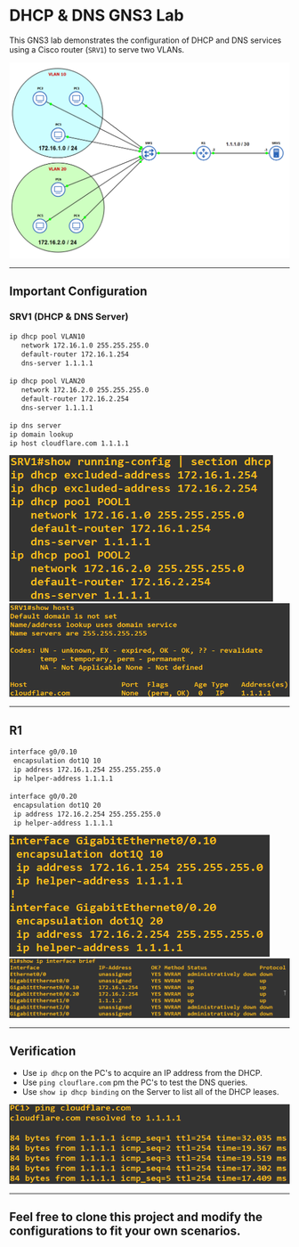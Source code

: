 # DHCP & DNS GNS3 Lab

This GNS3 lab demonstrates the configuration of DHCP and DNS services using a Cisco router (`SRV1`) to serve two VLANs.

![DHCP & DNS Lab Topology](./Images/DHCP_DNS_Topology.png)

---

## Important Configuration

### SRV1 (DHCP & DNS Server)
```
ip dhcp pool VLAN10
   network 172.16.1.0 255.255.255.0
   default-router 172.16.1.254
   dns-server 1.1.1.1

ip dhcp pool VLAN20
   network 172.16.2.0 255.255.255.0
   default-router 172.16.2.254
   dns-server 1.1.1.1

ip dns server
ip domain lookup
ip host cloudflare.com 1.1.1.1
```
![SRV1 Settings](./Images/SRV_DHCP_Settings.png)
![SRV1 Hosts](./Images/SRV_Hosts.png)

---

## R1 
```
interface g0/0.10
 encapsulation dot1Q 10
 ip address 172.16.1.254 255.255.255.0
 ip helper-address 1.1.1.1

interface g0/0.20
 encapsulation dot1Q 20
 ip address 172.16.2.254 255.255.255.0
 ip helper-address 1.1.1.1
```
![R1 Interface Settings](./Images/R1_interface_settings.png)
![R1 Show ip interface brief](./Images/R1_show_ip_interface_brief.png)

---

## Verification

- Use `ip dhcp` on the PC's to acquire an IP address from the DHCP.
- Use `ping clouflare.com` pm the PC's to test the DNS queries.
- Use `show ip dhcp binding` on the Server to list all of the DHCP leases.

![PC1 Query](./Images/PC1_DNS_Query.png)

---

## Feel free to clone this project and modify the configurations to fit your own scenarios.
